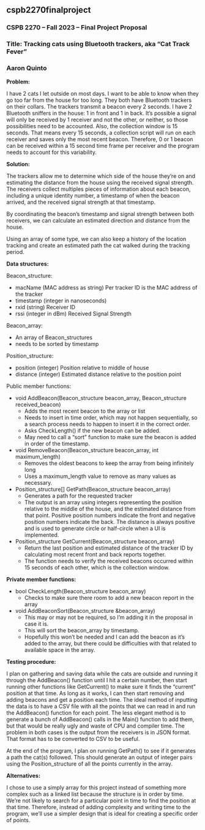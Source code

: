 ## cspb2270finalproject

### CSPB 2270 – Fall 2023 – Final Project Proposal
### Title: Tracking cats using Bluetooth trackers, aka “Cat Track Fever”
### Aaron Quinto


**Problem:**

I have 2 cats I let outside on most days. I want to be able to know when they go too far from the house for too long. They both have Bluetooth trackers on their collars. The trackers transmit a beacon every 2 seconds. I have 2 Bluetooth sniffers in the house: 1 in front and 1 in back. It’s possible a signal will only be received by 1 receiver and not the other, or neither, so those possibilities need to be accounted. Also, the collection window is 15 seconds. That means every 15 seconds, a collection script will run on each receiver and saves only the most recent beacon. Therefore, 0 or 1 beacon can be received within a 15 second time frame per receiver and the program needs to account for this variability.

**Solution:**

The trackers allow me to determine which side of the house they’re on and estimating the distance from the house using the received signal strength. The receivers collect multiples pieces of information about each beacon, including a unique identity number, a timestamp of when the beacon arrived, and the received signal strength at that timestamp.

By coordinating the beacon’s timestamp and signal strength between both receivers, we can calculate an estimated direction and distance from the house.

Using an array of some type, we can also keep a history of the location tracking and create an estimated path the cat walked during the tracking period.

**Data structures:**

Beacon_structure:
- macName (MAC address as string) Per tracker ID is the MAC address of the tracker
- timestamp (integer in nanoseconds)
- rxid (string) Receiver ID
- rssi (integer in dBm) Received Signal Strength

Beacon_array:
- An array of Beacon_structures
- needs to be sorted by timestamp

Position_structure:
- position (integer) Position relative to middle of house
- distance (integer) Estimated distance relative to the position point

Public member functions:
- void AddBeacon(Beacon_structure beacon_array, Beacon_structure received_beacon)
    - Adds the most recent beacon to the array or list
    - Needs to insert in time order, which may not happen sequentially, so a search process needs to happen to insert it in the correct order.
    - Asks CheckLength() if the new beacon can be added.
    - May need to call a “sort” function to make sure the beacon is added in order of the timestamp.
- void RemoveBeacon(Beacon_structure beacon_array, int maximum_length)
    - Removes the oldest beacons to keep the array from being infinitely long
    - Uses a maximum_length value to remove as many values as necessary.
- Position_structure[] GetPath(Beacon_structure beacon_array)
    - Generates a path for the requested tracker
    - The output is an array using integers representing the position relative to the middle of the house, and the estimated distance from that point. Positive position numbers indicate the front and negative position numbers indicate the back. The distance is always positive and is used to generate circle or half-circle when a UI is implemented.
- Position_structure GetCurrent(Beacon_structure beacon_array)
    - Return the last position and estimated distance of the tracker ID by calculating most recent front and back reports together.
    - The function needs to verify the received beacons occurred within 15 seconds of each other, which is the collection window.

**Private member functions:**
- bool CheckLength(Beacon_structure beacon_array)
    - Checks to make sure there room to add a new beacon report in the array
- void AddBeaconSort(Beacon_structure &beacon_array)
    - This may or may not be required, so I’m adding it in the proposal in case it is.
    - This will sort the beacon_array by timestamp.
    - Hopefully this won’t be needed and I can add the beacon as it’s added to the array, but there could be difficulties with that related to available space in the array.

**Testing procedure:**

I plan on gathering and saving data while the cats are outside and running it through the AddBeacon() function until I hit a certain number, then start running other functions like GetCurrent() to make sure it finds the “current” position at that time. As long as it works, I can then start removing and adding beacons and get a position each time. The ideal method of inputting the data is to have a CSV file with all the points that we can read in and run the AddBeacon() function for each point. The less elegant method is to generate a bunch of AddBeacon() calls in the Main() function to add them, but that would be really ugly and waste of CPU and compiler time. The problem in both cases is the output from the receivers is in JSON format. That format has to be converted to CSV to be useful.

At the end of the program, I plan on running GetPath() to see if it generates a path the cat(s) followed. This should generate an output of integer pairs using the Position_structure of all the points currently in the array.


**Alternatives:**

I chose to use a simply array for this project instead of something more complex such as a linked list because the structure is in order by time. We’re not likely to search for a particular point in time to find the position at that time. Therefore, instead of adding complexity and writing time to the program, we’ll use a simpler design that is ideal for creating a specific order of points.
